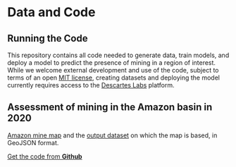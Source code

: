 # Data and Code

## Running the Code
This repository contains all code needed to generate data, train models, and deploy a model to predict the presence of mining in a region of interest. While we welcome external development and use of the code, subject to terms of an open [MIT license](https://github.com/earthrise-media/mining-detector/blob/eboyda-patch-1/LICENSE), creating datasets and deploying the model currently requires access to the [Descartes Labs](https://descarteslabs.com/) platform.

## Assessment of mining in the Amazon basin in 2020
[Amazon mine map](https://earthrise-media.github.io/mining-detector/amazon-mine-map.html#4.5/-4.5/-62.8) and the [output dataset](https://github.com/earthrise-media/mining-detector/blob/main/data/outputs/44px_v2.9/mining_amazon_all_unified_thresh_0.8_v44px_v2.6-2.9_2020-01-01_2021-02-01_period_4_method_median.geojson) on which the map is based, in GeoJSON format.

<a class="amw-btn" href="https://github.com/earthrise-media/mining-detector">Get the code from <b>Github</b></a>

